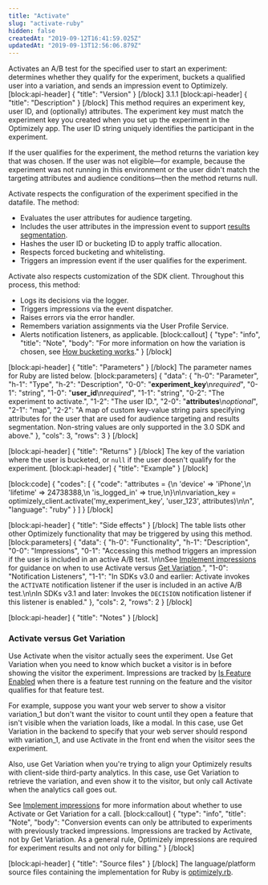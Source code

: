 ```yaml
---
title: "Activate"
slug: "activate-ruby"
hidden: false
createdAt: "2019-09-12T16:41:59.025Z"
updatedAt: "2019-09-13T12:56:06.879Z"
---
```

Activates an A/B test for the specified user to start an experiment: determines whether they qualify for the experiment, buckets a qualified user into a variation, and sends an impression event to Optimizely.
[block:api-header]
{
  "title": "Version"
}
[/block]
3.1.1
[block:api-header]
{
  "title": "Description"
}
[/block]
This method requires an experiment key, user ID, and (optionally) attributes. The experiment key must match the experiment key you created when you set up the experiment in the Optimizely app. The user ID string uniquely identifies the participant in the experiment.

If the user qualifies for the experiment, the method returns the variation key that was chosen. If the user was not eligible—for example, because the experiment was not running in this environment or the user didn't match the targeting attributes and audience conditions—then the method returns null.

Activate respects the configuration of the experiment specified in the datafile. The method:
 * Evaluates the user attributes for audience targeting.
 * Includes the user attributes in the impression event to support [results segmentation](doc:analyze-results#section-segment-results).
 * Hashes the user ID or bucketing ID to apply traffic allocation.
 * Respects forced bucketing and whitelisting.
 * Triggers an impression event if the user qualifies for the experiment.

Activate also respects customization of the SDK client. Throughout this process, this method:
  * Logs its decisions via the logger.
  * Triggers impressions via the event dispatcher.
  * Raises errors via the error handler.
  * Remembers variation assignments via the User Profile Service.
  * Alerts notification listeners, as applicable.
[block:callout]
{
  "type": "info",
  "title": "Note",
  "body": "For more information on how the variation is chosen, see [How bucketing works](how-bucketing-works)."
}
[/block]

[block:api-header]
{
  "title": "Parameters"
}
[/block]
The parameter names for Ruby are listed below.
[block:parameters]
{
  "data": {
    "h-0": "Parameter",
    "h-1": "Type",
    "h-2": "Description",
    "0-0": "**experiment_key**\n*required*",
    "0-1": "string",
    "1-0": "**user_id**\n*required*",
    "1-1": "string",
    "0-2": "The experiment to activate.",
    "1-2": "The user ID.",
    "2-0": "**attributes**\n*optional*",
    "2-1": "map",
    "2-2": "A map of custom key-value string pairs specifying attributes for the user that are used for audience targeting and results segmentation. Non-string values are only supported in the 3.0 SDK and above."
  },
  "cols": 3,
  "rows": 3
}
[/block]

[block:api-header]
{
  "title": "Returns"
}
[/block]
The key of the variation where the user is bucketed, or `null` if the user doesn't qualify for the experiment.
[block:api-header]
{
  "title": "Example"
}
[/block]

[block:code]
{
  "codes": [
    {
      "code": "attributes = {\n  'device' => 'iPhone',\n  'lifetime' => 24738388,\n  'is_logged_in' => true,\n}\n\nvariation_key = optimizely_client.activate('my_experiment_key', 'user_123', attributes)\n\n",
      "language": "ruby"
    }
  ]
}
[/block]

[block:api-header]
{
  "title": "Side effects"
}
[/block]
The table lists other other Optimizely functionality that may be triggered by using this method.
[block:parameters]
{
  "data": {
    "h-0": "Functionality",
    "h-1": "Description",
    "0-0": "Impressions",
    "0-1": "Accessing this method triggers an impression if the user is included in an active A/B test. \n\nSee [Implement impressions](doc:implement-impressions) for guidance on when to use Activate versus [Get Variation](doc:get-variation-ruby).",
    "1-0": "Notification Listeners",
    "1-1": "In SDKs v3.0 and earlier: Activate invokes the `ACTIVATE` notification listener if the user is included in an active A/B test.\n\nIn SDKs v3.1 and later: Invokes the `DECISION` notification listener if this listener is enabled."
  },
  "cols": 2,
  "rows": 2
}
[/block]

[block:api-header]
{
  "title": "Notes"
}
[/block]
### Activate versus Get Variation

Use Activate when the visitor actually sees the experiment. Use Get Variation when you need to know which bucket a visitor is in before showing the visitor the experiment. Impressions are tracked by [Is Feature Enabled](doc:is-feature-enabled-ruby) when there is a feature test running on the feature and the visitor qualifies for that feature test.

For example, suppose you want your web server to show a visitor variation_1 but don't want the visitor to count until they open a feature that isn't visible when the variation loads, like a modal. In this case, use Get Variation in the backend to specify that your web server should respond with variation_1, and use Activate in the front end when the visitor sees the experiment.

Also, use Get Variation when you're trying to align your Optimizely results with client-side third-party analytics. In this case, use Get Variation to retrieve the variation, and even show it to the visitor, but only call Activate when the analytics call goes out.

See [Implement impressions](doc:implement-impressions) for more information about whether to use Activate or Get Variation for a call.
[block:callout]
{
  "type": "info",
  "title": "Note",
  "body": "Conversion events can only be attributed to experiments with previously tracked impressions. Impressions are tracked by Activate, not by Get Variation. As a general rule, Optimizely impressions are required for experiment results and not only for billing."
}
[/block]

[block:api-header]
{
  "title": "Source files"
}
[/block]
The language/platform source files containing the implementation for Ruby is [optimizely.rb](https://github.com/optimizely/ruby-sdk/blob/master/lib/optimizely.rb).